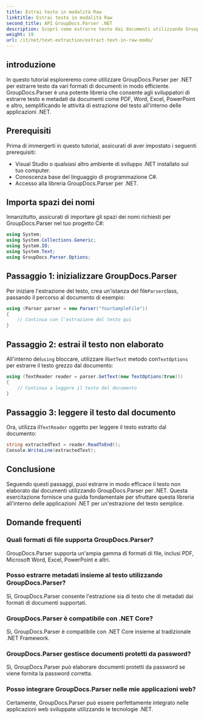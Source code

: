 ```yaml
---
title: Estrai testo in modalità Raw
linktitle: Estrai testo in modalità Raw
second_title: API GroupDocs.Parser .NET
description: Scopri come estrarre testo dai documenti utilizzando GroupDocs.Parser per .NET. Estrazione del testo semplice, efficiente e senza interruzioni nelle tue applicazioni .NET.
weight: 19
url: /it/net/text-extraction/extract-text-in-raw-mode/
---
```

## introduzione
In questo tutorial esploreremo come utilizzare GroupDocs.Parser per .NET per estrarre testo da vari formati di documenti in modo efficiente. GroupDocs.Parser è una potente libreria che consente agli sviluppatori di estrarre testo e metadati da documenti come PDF, Word, Excel, PowerPoint e altro, semplificando le attività di estrazione del testo all'interno delle applicazioni .NET.
## Prerequisiti
Prima di immergerti in questo tutorial, assicurati di aver impostato i seguenti prerequisiti:
- Visual Studio o qualsiasi altro ambiente di sviluppo .NET installato sul tuo computer.
- Conoscenza base del linguaggio di programmazione C#.
- Accesso alla libreria GroupDocs.Parser per .NET.

## Importa spazi dei nomi
Innanzitutto, assicurati di importare gli spazi dei nomi richiesti per GroupDocs.Parser nel tuo progetto C#:
```csharp
using System;
using System.Collections.Generic;
using System.IO;
using System.Text;
using GroupDocs.Parser.Options;
```
## Passaggio 1: inizializzare GroupDocs.Parser
 Per iniziare l'estrazione del testo, crea un'istanza del file`Parser`class, passando il percorso al documento di esempio:
```csharp
using (Parser parser = new Parser("YourSampleFile"))
{
    // Continua con l'estrazione del testo qui
}
```
## Passaggio 2: estrai il testo non elaborato
 All'interno del`using` bloccare, utilizzare il`GetText` metodo con`TextOptions` per estrarre il testo grezzo dal documento:
```csharp
using (TextReader reader = parser.GetText(new TextOptions(true)))
{
    // Continua a leggere il testo del documento
}
```
## Passaggio 3: leggere il testo dal documento
 Ora, utilizza il`TextReader` oggetto per leggere il testo estratto dal documento:
```csharp
string extractedText = reader.ReadToEnd();
Console.WriteLine(extractedText);
```

## Conclusione
Seguendo questi passaggi, puoi estrarre in modo efficace il testo non elaborato dai documenti utilizzando GroupDocs.Parser per .NET. Questa esercitazione fornisce una guida fondamentale per sfruttare questa libreria all'interno delle applicazioni .NET per un'estrazione del testo semplice.

## Domande frequenti
### Quali formati di file supporta GroupDocs.Parser?
GroupDocs.Parser supporta un'ampia gamma di formati di file, inclusi PDF, Microsoft Word, Excel, PowerPoint e altri.
### Posso estrarre metadati insieme al testo utilizzando GroupDocs.Parser?
Sì, GroupDocs.Parser consente l'estrazione sia di testo che di metadati dai formati di documenti supportati.
### GroupDocs.Parser è compatibile con .NET Core?
Sì, GroupDocs.Parser è compatibile con .NET Core insieme al tradizionale .NET Framework.
### GroupDocs.Parser gestisce documenti protetti da password?
Sì, GroupDocs.Parser può elaborare documenti protetti da password se viene fornita la password corretta.
### Posso integrare GroupDocs.Parser nelle mie applicazioni web?
Certamente, GroupDocs.Parser può essere perfettamente integrato nelle applicazioni web sviluppate utilizzando le tecnologie .NET.